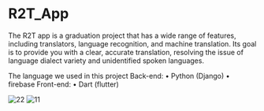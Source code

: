 # R2T_App
The R2T app is a graduation project that has a wide range of features, including translators, language recognition, and machine translation. Its goal is to provide you with a clear, accurate translation, resolving the issue of language dialect variety and unidentified spoken languages.

The language we used in this project
Back-end:
•	Python (Django)
•	firebase
Front-end:
•	Dart (flutter)

![22](https://github.com/reemaabdullah1/R2T_App/assets/122248897/b6415a8c-d948-40ff-a987-1eede60bf769)
![11](https://github.com/reemaabdullah1/R2T_App/assets/122248897/3d299bb2-a73f-43a8-adb4-cecdad944240)
